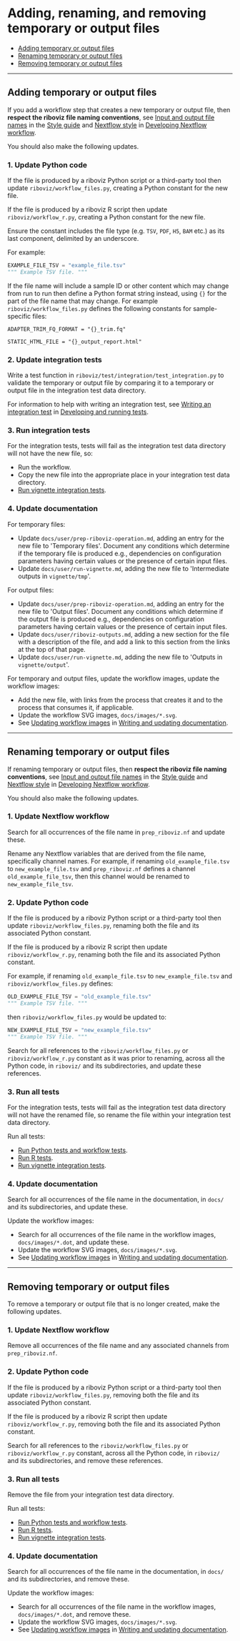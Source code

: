 # Adding, renaming, and removing temporary or output files

* [Adding temporary or output files](#adding-temporary-or-output-files)
* [Renaming temporary or output files](#renaming-temporary-or-output-files)
* [Removing temporary or output files](#removing-temporary-or-output-files)

---

## Adding temporary or output files

If you add a workflow step that creates a new temporary or output file, then **respect the riboviz file naming conventions**, see [Input and output file names](style-guide.md#input-and-output-file-names)  in the [Style guide](./style-guide.md) and [Nextflow style](./dev-nextflow.md#nextflow-style) in [Developing Nextflow workflow](./dev-nextflow.md).

You should also make the following updates.

### 1. Update Python code

If the file is produced by a riboviz Python script or a third-party tool then update `riboviz/workflow_files.py`, creating a Python constant for the new file.

If the file is produced by a riboviz R script then update `riboviz/workflow_r.py`, creating a Python constant for the new file.

Ensure the constant includes the file type (e.g. `TSV`, `PDF`, `H5`, `BAM` etc.) as its last component, delimited by an underscore.

For example:

```python
EXAMPLE_FILE_TSV = "example_file.tsv"
""" Example TSV file. """
```

If the file name will include a sample ID or other content which may change from run to run then define a Python format string instead, using `{}` for the part of the file name that may change. For example `riboviz/workflow_files.py` defines the following constants for sample-specific files:

```
ADAPTER_TRIM_FQ_FORMAT = "{}_trim.fq"

STATIC_HTML_FILE = "{}_output_report.html"
```

### 2. Update integration tests

Write a test function in `riboviz/test/integration/test_integration.py` to validate the temporary or output file by comparing it to a temporary or output file in the integration test data directory.

For information to help with writing an integration test, see [Writing an integration test](./testing.md#writing-an-integration-test) in [Developing and running tests](./testing.md).

### 3. Run integration tests

For the integration tests, tests will fail as the integration test data directory will not have the new file, so:

* Run the workflow.
* Copy the new file into the appropriate place in your integration test data directory.
* [Run vignette integration tests](./testing.md#run-vignette-integration-tests).

### 4. Update documentation

For temporary files:

* Update `docs/user/prep-riboviz-operation.md`, adding an entry for the new file to 'Temporary files'. Document any conditions which determine if the temporary file is produced e.g., dependencies on configuration parameters having certain values or the presence of certain input files.
* Update `docs/user/run-vignette.md`, adding the new file to 'Intermediate outputs in `vignette/tmp`'.

For output files:

* Update `docs/user/prep-riboviz-operation.md`, adding an entry for the new file to 'Output files'. Document any conditions which determine if the output file is produced e.g., dependencies on configuration parameters having certain values or the presence of certain input files.
 * Update `docs/user/riboviz-outputs.md`, adding a new section for the file with a description of the file, and add a link to this section from the links at the top of that page.
* Update `docs/user/run-vignette.md`, adding the new file to 'Outputs in `vignette/output`'.

For temporary and output files, update the workflow images, update the workflow images:

* Add the new file, with links from the process that creates it and to the process that consumes it, if applicable.
* Update the workflow SVG images, `docs/images/*.svg`.
* See [Updating workflow images](./documentation.md#updating-workflow-images) in [Writing and updating documentation](./documentation.md).

---

## Renaming temporary or output files

If renaming temporary or output files, then **respect the riboviz file naming conventions**, see [Input and output file names](style-guide.md#input-and-output-file-names)  in the [Style guide](./style-guide.md) and [Nextflow style](./dev-nextflow.md#nextflow-style) in [Developing Nextflow workflow](./dev-nextflow.md).

You should also make the following updates.

### 1. Update Nextflow workflow

Search for all occurrences of the file name in `prep_riboviz.nf` and update these.

Rename any Nextflow variables that are derived from the file name, specifically channel names. For example, if renaming `old_example_file.tsv` to `new_example_file.tsv` and `prep_riboviz.nf` defines a channel `old_example_file_tsv`, then this channel would be renamed to `new_example_file_tsv`.

### 2. Update Python code

If the file is produced by a riboviz Python script or a third-party tool then update `riboviz/workflow_files.py`, renaming both the file and its associated Python constant.

If the file is produced by a riboviz R script then update `riboviz/workflow_r.py`, renaming both the file and its associated Python constant.

For example, if renaming `old_example_file.tsv` to `new_example_file.tsv` and `riboviz/workflow_files.py` defines:

```python
OLD_EXAMPLE_FILE_TSV = "old_example_file.tsv"
""" Example TSV file. """
```

then `riboviz/workflow_files.py` would be updated to:

```python
NEW_EXAMPLE_FILE_TSV = "new_example_file.tsv"
""" Example TSV file. """
```

Search for all references to the `riboviz/workflow_files.py` or `riboviz/workflow_r.py` constant as it was prior to renaming, across all the Python code, in `riboviz/` and its subdirectories, and update these references.

### 3. Run all tests

For the integration tests, tests will fail as the integration test data directory will not have the renamed file, so rename the file within your integration test data directory.

Run all tests:

* [Run Python tests and workflow tests](./testing.md#run-python-tests-and-workflow-tests).
* [Run R tests](./testing.md#run-r-tests).
* [Run vignette integration tests](./testing.md#run-vignette-integration-tests).

### 4. Update documentation

Search for all occurrences of the file name in the documentation, in `docs/` and its subdirectories, and update these.

Update the workflow images:

* Search for all occurrences of the file name in the workflow images, `docs/images/*.dot`, and update these.
* Update the workflow SVG images, `docs/images/*.svg`.
* See [Updating workflow images](./documentation.md#updating-workflow-images) in [Writing and updating documentation](./documentation.md).

---

## Removing temporary or output files

To remove a temporary or output file that is no longer created, make the following updates.

### 1. Update Nextflow workflow

Remove all occurrences of the file name and any associated channels from `prep_riboviz.nf`.

### 2. Update Python code

If the file is produced by a riboviz Python script or a third-party tool then update `riboviz/workflow_files.py`, removing both the file and its associated Python constant.

If the file is produced by a riboviz R script then update `riboviz/workflow_r.py`, removing both the file and its associated Python constant.

Search for all references to the `riboviz/workflow_files.py` or `riboviz/workflow_r.py` constant, across all the Python code, in `riboviz/` and its subdirectories, and remove these references.

### 3. Run all tests

Remove the file from your integration test data directory.

Run all tests:

* [Run Python tests and workflow tests](./testing.md#run-python-tests-and-workflow-tests).
* [Run R tests](./testing.md#run-r-tests).
* [Run vignette integration tests](./testing.md#run-vignette-integration-tests).

### 4. Update documentation

Search for all occurrences of the file name in the documentation, in `docs/` and its subdirectories, and remove these.

Update the workflow images:

* Search for all occurrences of the file name in the workflow images, `docs/images/*.dot`, and remove these.
* Update the workflow SVG images, `docs/images/*.svg`.
* See [Updating workflow images](./documentation.md#updating-workflow-images) in [Writing and updating documentation](./documentation.md).
